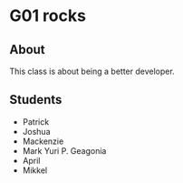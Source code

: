 # G01 rocks

## About

This class is about being a better developer.

## Students

 - Patrick
 - Joshua
 - Mackenzie
 - Mark Yuri P. Geagonia
 - April
 - Mikkel
